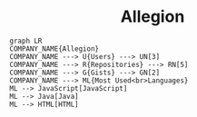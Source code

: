 <h1 align="center">Allegion</h1>

```mermaid
graph LR
COMPANY_NAME{Allegion}
COMPANY_NAME ---> U{Users} ---> UN[3]
COMPANY_NAME ---> R{Repositories} ---> RN[5]
COMPANY_NAME ---> G{Gists} ---> GN[2]
COMPANY_NAME ---> ML{Most Used<br>Languages}
ML --> JavaScript[JavaScript]
ML --> Java[Java]
ML --> HTML[HTML]
```
